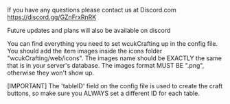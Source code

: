 If you have any questions please contact us at Discord.com 
https://discord.gg/GZnFrxRnRK

Future updates and plans will also be available on discord

You can find everything you need to set wcukCrafting up in the config file.
You should add the item images inside the icons folder "wcukCrafting/web/icons".
The images name should be EXACTLY the same that is in your server's database.
The images format MUST BE ".png", otherwise they won't show up.

[IMPORTANT]
The 'tableID' field on the config file is used to create the craft buttons, so make sure you ALWAYS set a different ID for each table.